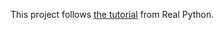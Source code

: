 This project follows [the tutorial](https://realpython.com/tic-tac-toe-ai-python/#step-3-build-a-game-front-end-for-the-console) from Real Python.